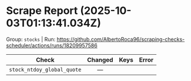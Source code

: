 # Scrape Report (2025-10-03T01:13:41.034Z)

Group: `stocks`  |  Run: https://github.com/AlbertoRoca96/scraping-checks-scheduler/actions/runs/18209957586

| Check | Changed | Keys | Error |
|---|:---:|:--|:--|
| `stock_ntdoy_global_quote` | — |  |  |
